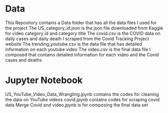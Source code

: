 # Data
This Repository contains a Data folder that has all the data files I used for the project 
The US_category_id.json is the json file downloaded from Kaggle for video category id and category title 
The covid.csv is the COVID data on daily cases and daily death I scraped from the Covid Tracking Project website
The trending_youtube.csv is the data file that has detailed information on each youtube video 
The video.csv is the final data file I composed that contains detailed information for each video and the Covid cases and deaths
# Jupyter Notebook
US_YouTube_Video_Data_Wrangling.jpynb contains the codes for cleaning the data on YouTube videos
covid.jpynb contains codes for scraping covid data
Merge Covid and video.jpynb is for composing the final data set

